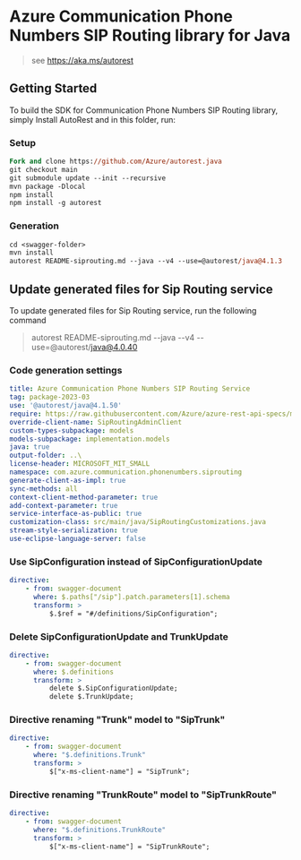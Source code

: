 # Azure Communication Phone Numbers SIP Routing library for Java

> see https://aka.ms/autorest
## Getting Started

To build the SDK for Communication Phone Numbers SIP Routing library, simply Install AutoRest and in this folder, run:

### Setup
```ps
Fork and clone https://github.com/Azure/autorest.java
git checkout main
git submodule update --init --recursive
mvn package -Dlocal
npm install
npm install -g autorest
```

### Generation
```ps
cd <swagger-folder>
mvn install
autorest README-siprouting.md --java --v4 --use=@autorest/java@4.1.3
```

## Update generated files for Sip Routing service
To update generated files for Sip Routing service, run the following command

> autorest README-siprouting.md --java --v4 --use=@autorest/java@4.0.40

### Code generation settings
```yaml
title: Azure Communication Phone Numbers SIP Routing Service
tag: package-2023-03
use: '@autorest/java@4.1.50'
require: https://raw.githubusercontent.com/Azure/azure-rest-api-specs/main/specification/communication/data-plane/SipRouting/readme.md
override-client-name: SipRoutingAdminClient
custom-types-subpackage: models
models-subpackage: implementation.models
java: true
output-folder: ..\
license-header: MICROSOFT_MIT_SMALL
namespace: com.azure.communication.phonenumbers.siprouting
generate-client-as-impl: true
sync-methods: all
context-client-method-parameter: true
add-context-parameter: true
service-interface-as-public: true
customization-class: src/main/java/SipRoutingCustomizations.java
stream-style-serialization: true
use-eclipse-language-server: false
```

### Use SipConfiguration instead of SipConfigurationUpdate
```yaml
directive:
    - from: swagger-document
      where: $.paths["/sip"].patch.parameters[1].schema
      transform: >
          $.$ref = "#/definitions/SipConfiguration";
```

### Delete SipConfigurationUpdate and TrunkUpdate
```yaml
directive:
    - from: swagger-document
      where: $.definitions
      transform: >
          delete $.SipConfigurationUpdate;
          delete $.TrunkUpdate;
```

### Directive renaming "Trunk" model to "SipTrunk"
```yaml
directive:
    - from: swagger-document
      where: "$.definitions.Trunk" 
      transform: >
          $["x-ms-client-name"] = "SipTrunk";
```

### Directive renaming "TrunkRoute" model to "SipTrunkRoute"
```yaml
directive:
    - from: swagger-document
      where: "$.definitions.TrunkRoute" 
      transform: >
          $["x-ms-client-name"] = "SipTrunkRoute";
```
